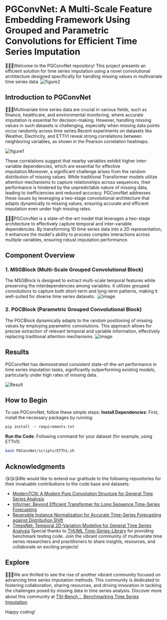 


# PGConvNet: A Multi-Scale Feature Embedding Framework Using Grouped and Parametric Convolutions for Efficient Time Series Imputation

🤗🤗🤗Welcome to the PGConvNet repository! This project presents an efficient solution for time series imputation using a novel convolutional architecture designed specifically for handling missing values in multivariate time series data.
![figure2](https://github.com/user-attachments/assets/a24d45db-605e-40a3-a99d-3cd9bdd040a7)

## Introduction to PGConvNet

🧸🧸🧸Multivariate time series data are crucial in various fields, such as finance, healthcare, and environmental monitoring, where accurate imputation is essential for decision-making. However, handling missing values in such datasets is challenging, especially when missing data points occur randomly across time series.Recent experiments on datasets like Weather, Electricity, and ETTh1 reveal strong correlations between neighboring variables, as shown in the Pearson correlation heatmaps. 

![figure1](https://github.com/user-attachments/assets/094efe38-67d0-4fed-88e2-89afc441949f)

These correlations suggest that nearby variables exhibit higher inter-variable dependencies, which are essential for effective imputation.Moreover, a significant challenge arises from the random distribution of missing values. While traditional Transformer models utilize attention mechanisms to capture relationships across sequences, their performance is hindered by the unpredictable nature of missing data, leading to inefficiencies and reduced accuracy. PGConvNet addresses these issues by leveraging a two-stage convolutional architecture that adapts dynamically to missing values, ensuring accurate and efficient imputation even under high missing rates.



🔎🔎🔎PGConvNet is a state-of-the-art model that leverages a two-stage architecture to effectively capture temporal and inter-variable dependencies. By transforming 1D time series data into a 2D representation, it enhances the model's ability to process complex interactions across multiple variables, ensuring robust imputation performance.

## Component Overview

### 1. MSGBlock (Multi-Scale Grouped Convolutional Block)
The MSGBlock is designed to extract multi-scale temporal features while preserving the interdependencies among variables. It utilizes grouped convolutions to capture both short-term and long-term patterns, making it well-suited for diverse time series datasets.  
![image](https://github.com/user-attachments/assets/e12a3bdf-189d-45fb-83d4-1d1f2c9943bc)


### 2. PGCBlock (Parametric Grouped Convolutional Block)
The PGCBlock dynamically adapts to the random positioning of missing values by employing parametric convolutions. This approach allows for precise extraction of relevant temporal and variable information, effectively replacing traditional attention mechanisms.
![image](https://github.com/user-attachments/assets/df671f60-33ef-473e-b1a6-ccce312878bc)


## Results
PGConvNet has demonstrated consistent state-of-the-art performance in time series imputation tasks, significantly outperforming existing models, particularly under high rates of missing data.

![Result](https://github.com/user-attachments/assets/db35c827-57b2-4ce7-80dc-e66ea2f5992b)



## How to Begin
To use PGConvNet, follow these simple steps:
   **Install Dependencies**: First, install the necessary packages by running:
   ```bash
   pip install -r requirements.txt
   ```
   **Run the Code**: Following command for your dataset (for example, using ETTh1):
   ```bash
   bash PGConvNet/scripts/ETTh1.sh  
   ```

## Acknowledgments
😘😘😘We would like to extend our gratitude to the following repositories for their invaluable contributions to the code base and datasets:
- [ModernTCN: A Modern Pure Convolution Structure for General Time Series Analysis](https://github.com/luodhhh/ModernTCN)
- [Informer: Beyond Efficient Transformer for Long Sequence Time-Series Forecasting](https://github.com/haoyu0221/Informer)
- [Reversible Instance Normalization for Accurate Time-Series Forecasting against Distribution Shift](https://github.com/ts-kim/RevIN)
- [TimesNet: Temporal 2D-Variation Modeling for General Time Series Analysis](https://github.com/thuml/Time-Series-Library/)
Special thanks to [THUML Time-Series-Library](https://github.com/thuml/Time-Series-Library) for providing benchmark testing code.
Join the vibrant community of multivariate time series researchers and practitioners to share insights, resources, and collaborate on exciting projects!

## Explore 
👏👏👏We are thrilled to see the rise of another vibrant community focused on advancing time series imputation methods.  This community is dedicated to fostering collaboration, sharing resources, and driving innovation in tackling the challenges posed by missing data in time series analysis.  Discover more about this community at [TSI-Bench： Benchmarking Time Series Imputation](https://github.com/WenjieDu/Awesome_Imputation).

Happy coding!
